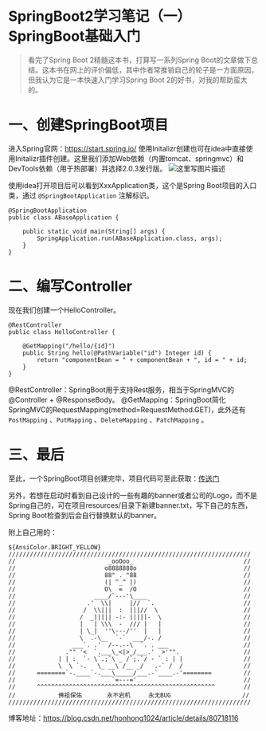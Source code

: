 # SpringBoot2学习笔记（一）SpringBoot基础入门


> 看完了Spring Boot 2精髓这本书，打算写一系列Spring Boot的文章做下总结。这本书在网上的评价偏低，其中作者常推销自己的轮子是一方面原因，但我认为它是一本快速入门学习Spring Boot 2的好书，对我的帮助蛮大的。

# 一、创建SpringBoot项目
进入Spring官网：https://start.spring.io/ 使用Initalizr创建也可在idea中直接使用Initalizr插件创建。这里我们添加Web依赖（内置tomcat、springmvc）和DevTools依赖（用于热部署）并选择2.0.3发行版。
![这里写图片描述](https://img-blog.csdn.net/20180617124310730?watermark/2/text/aHR0cHM6Ly9ibG9nLmNzZG4ubmV0L2hvbmhvbmcxMDI0/font/5a6L5L2T/fontsize/400/fill/I0JBQkFCMA==/dissolve/70)

使用idea打开项目后可以看到XxxApplication类，这个是Spring Boot项目的入口类，通过 `@SpringBootApplication` 注解标识。
```
@SpringBootApplication
public class ABaseApplication {

	public static void main(String[] args) {
		SpringApplication.run(ABaseApplication.class, args);
	}
}
```


# 二、编写Controller

现在我们创建一个HelloController。
```
@RestController
public class HelloController {

    @GetMapping("/hello/{id}")
    public String hello(@PathVariable("id") Integer id) {
        return "componentBean = " + componentBean + ", id = " + id;
    }
}
```
@RestController：SpringBoot用于支持Rest服务，相当于SpringMVC的@Controller + @ResponseBody。
@GetMapping：SpringBoot简化SpringMVC的RequestMapping(method=RequestMethod.GET)，此外还有 `PostMapping` 、`PutMapping` 、`DeleteMapping` 、`PatchMapping` 。

# 三、最后
至此，一个SpringBoot项目创建完毕，项目代码可至此获取：[传送门](https://github.com/hdonghong/spring-learning/tree/master/springboot/a_base)

另外，若想在启动时看到自己设计的一些有趣的banner或者公司的Logo，而不是Spring自己的，可在项目resources/目录下新建banner.txt，写下自己的东西，Spring Boot检查到后会自行替换默认的banner。

附上自己用的：
```
${AnsiColor.BRIGHT_YELLOW}  
////////////////////////////////////////////////////////////////////  
//                          _ooOoo_                               //  
//                         o8888888o                              //  
//                         88" . "88                              //  
//                         (| ^_^ |)                              //  
//                         O\  =  /O                              //  
//                      ____/`---'\____                           //  
//                    .'  \\|     |//  `.                         //  
//                   /  \\|||  :  |||//  \                        //  
//                  /  _||||| -:- |||||-  \                       //  
//                  |   | \\\  -  /// |   |                       //  
//                  | \_|  ''\---/''  |   |                       //  
//                  \  .-\__  `-`  ___/-. /                       //  
//                ___`. .'  /--.--\  `. . ___                     //  
//              ."" '<  `.___\_<|>_/___.'  >'"".                  //  
//            | | :  `- \`.;`\ _ /`;.`/ - ` : | |                 //  
//            \  \ `-.   \_ __\ /__ _/   .-` /  /                 //  
//      ========`-.____`-.___\_____/___.-`____.-'========         //  
//                           `=---='                              //  
//      ^^^^^^^^^^^^^^^^^^^^^^^^^^^^^^^^^^^^^^^^^^^^^^^^^^        //
//            佛祖保佑       永不宕机     永无BUG                    //
////////////////////////////////////////////////////////////////////  
```

博客地址：https://blog.csdn.net/honhong1024/article/details/80718116